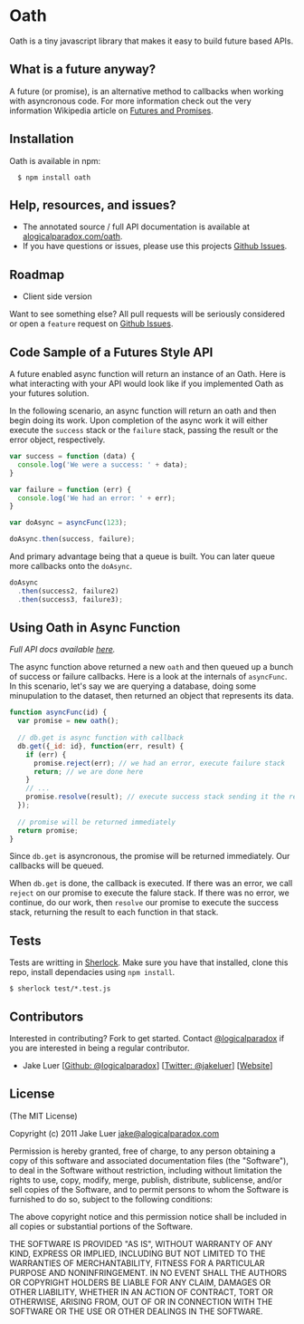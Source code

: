 # Oath

Oath is a tiny javascript library that makes it easy to build future based APIs.

## What is a future anyway?

A future (or promise), is an alternative method to callbacks when working with asyncronous 
code. For more information check out the very information Wikipedia article 
on [Futures and Promises](http://en.wikipedia.org/wiki/Futures_and_promises).

## Installation

Oath is available in npm:

      $ npm install oath
      
## Help, resources, and issues?

* The annotated source / full API documentation is available at [alogicalparadox.com/oath](http://alogicalparadox.com/oath/).
* If you have questions or issues, please use this projects [Github Issues](https://github.com/logicalparadox/oath/issues).

## Roadmap

* Client side version

Want to see something else? All pull requests will be seriously considered or 
open a `feature` request on [Github Issues](https://github.com/logicalparadox/oath/issues).

## Code Sample of a Futures Style API

A future enabled async function will return an instance of an Oath. Here is what 
interacting with your API would look like if you implemented Oath as your futures solution.

In the following scenario, an async function will return an oath and then begin doing its
work. Upon completion of the async work it will either execute the `success` stack or the `failure`
stack, passing the result or the error object, respectively.

```js
var success = function (data) {
  console.log('We were a success: ' + data);
}

var failure = function (err) {
  console.log('We had an error: ' + err);
}

var doAsync = asyncFunc(123);

doAsync.then(success, failure);
```

And primary advantage being that a queue is built. You can later queue more callbacks onto the `doAsync`.

```js
doAsync
  .then(success2, failure2)
  .then(success3, failure3);
```

## Using Oath in Async Function

*Full API docs available [here](http://alogicalparadox.com/oath/).*

The async function above returned a new `oath` and then queued up a bunch of success or failure callbacks.
Here is a look at the internals of `asyncFunc`. In this scenario, let's say we are querying a database,
doing some minupulation to the dataset, then returned an object that represents its data.

```js
function asyncFunc(id) {
  var promise = new oath();
  
  // db.get is async function with callback
  db.get({_id: id}, function(err, result) {
    if (err) {
      promise.reject(err); // we had an error, execute failure stack
      return; // we are done here
    }
    // ...
    promise.resolve(result); // execute success stack sending it the result
  });
  
  // promise will be returned immediately
  return promise;
}
```

Since `db.get` is asyncronous, the promise will be returned immediately. Our callbacks will be queued.

When `db.get` is done, the callback is executed. If there was an error, we call `reject` on our promise
to execute the falure stack. If there was no error, we continue, do our work, then `resolve` our promise
to execute the success stack, returning the result to each function in that stack.

## Tests

Tests are writting in [Sherlock](http://github.com/logicalparadox/sherlock). Make sure you have that 
installed, clone this repo, install dependacies using `npm install`.

    $ sherlock test/*.test.js

## Contributors

Interested in contributing? Fork to get started. Contact [@logicalparadox](http://github.com/logicalparadox) if you are interested in being a regular contributor.

* Jake Luer [[Github: @logicalparadox](http://github.com/logicalparadox)] [[Twitter: @jakeluer](http://twitter.com/jakeluer)] [[Website](http://alogicalparadox.com)]

## License

(The MIT License)

Copyright (c) 2011 Jake Luer <jake@alogicalparadox.com>

Permission is hereby granted, free of charge, to any person obtaining a copy
of this software and associated documentation files (the "Software"), to deal
in the Software without restriction, including without limitation the rights
to use, copy, modify, merge, publish, distribute, sublicense, and/or sell
copies of the Software, and to permit persons to whom the Software is
furnished to do so, subject to the following conditions:

The above copyright notice and this permission notice shall be included in
all copies or substantial portions of the Software.

THE SOFTWARE IS PROVIDED "AS IS", WITHOUT WARRANTY OF ANY KIND, EXPRESS OR
IMPLIED, INCLUDING BUT NOT LIMITED TO THE WARRANTIES OF MERCHANTABILITY,
FITNESS FOR A PARTICULAR PURPOSE AND NONINFRINGEMENT. IN NO EVENT SHALL THE
AUTHORS OR COPYRIGHT HOLDERS BE LIABLE FOR ANY CLAIM, DAMAGES OR OTHER
LIABILITY, WHETHER IN AN ACTION OF CONTRACT, TORT OR OTHERWISE, ARISING FROM,
OUT OF OR IN CONNECTION WITH THE SOFTWARE OR THE USE OR OTHER DEALINGS IN
THE SOFTWARE.